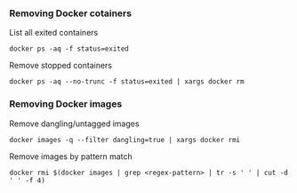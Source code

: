 
### Removing Docker cotainers

List all exited containers
```
docker ps -aq -f status=exited
```

Remove stopped containers
```
docker ps -aq --no-trunc -f status=exited | xargs docker rm
```

### Removing Docker images

Remove dangling/untagged images
```
docker images -q --filter dangling=true | xargs docker rmi
```

Remove images by pattern match
```
docker rmi $(docker images | grep <regex-pattern> | tr -s ' ' | cut -d ' ' -f 4)
```
